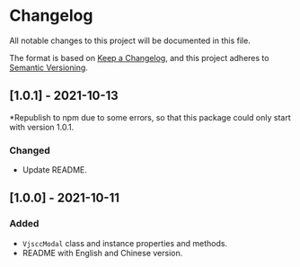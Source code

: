 # Changelog

All notable changes to this project will be documented in this file.

The format is based on [Keep a Changelog](https://keepachangelog.com/en/1.0.0/),
and this project adheres to [Semantic Versioning](https://semver.org/spec/v2.0.0.html).

## [1.0.1] - 2021-10-13

\*Republish to npm due to some errors, so that this package could only start with version 1.0.1.

### Changed

- Update README.

## [1.0.0] - 2021-10-11

### Added

- `VjsccModal` class and instance properties and methods.
- README with English and Chinese version.

